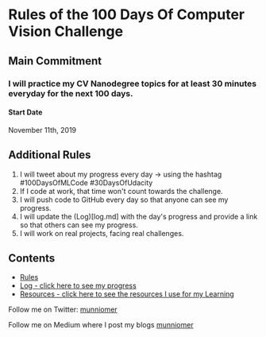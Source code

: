 # Rules of the 100 Days Of Computer Vision Challenge

## Main Commitment
### I will practice my CV Nanodegree topics for at least 30 minutes everyday for the next 100 days.

#### Start Date
November 11th, 2019

## Additional Rules
1. I will tweet about my progress every day -> using the hashtag #100DaysOfMLCode #30DaysOfUdacity
2. If I code at work, that time won't count towards the challenge.
3. I will push code to GitHub every day so that anyone can see my progress.
4. I will update the (Log)[log.md] with the day's progress and provide a link so that others can see my progress.
5. I will work on real projects, facing real challenges. 

## Contents

* [Rules](rules.md)
* [Log - click here to see my progress](log.md)
* [Resources - click here to see the resources I use for my Learning](resources.md)

Follow me on Twitter: [munniomer](https://twitter.com/munniomer)

Follow me on Medium where I post my blogs [munniomer](https://medium.com/@munniomer)

